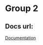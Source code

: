 # Group 2
## Docs url:
[Documentation](https://marred-petalite-017.notion.site/Blog-Project-System-Design-12700a109076806da0b6f2fa32ba19f9)

